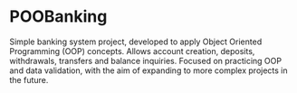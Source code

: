# POOBanking
Simple banking system project, developed to apply Object Oriented Programming (OOP) concepts. Allows account creation, deposits, withdrawals, transfers and balance inquiries. Focused on practicing OOP and data validation, with the aim of expanding to more complex projects in the future.
